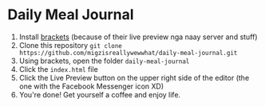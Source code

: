 # Daily Meal Journal
1. Install [brackets](https://github.com/adobe/brackets/releases) (because of their live preview nga naay server and stuff)
2. Clone this repository
```git clone https://github.com/migzisreallywewwhat/daily-meal-journal.git```
3. Using brackets, open the folder ```daily-meal-journal```
4. Click the ```index.html``` file
5. Click the Live Preview button on the upper right side of the editor (the one with the Facebook Messenger icon XD)
6. You're done! Get yourself a coffee and enjoy life.
